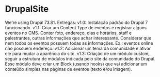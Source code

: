 # DrupalSite

We're using Drupal 73.81.
Entregas:
v1.0: Instalação padrão do Drupal 7 funcionando.
v1.1: Criar um Content Type de eventos e registrar alguns eventos no CMS. Conter foto, endereço, dias e horários, staff e palestrantes, outras informações que achar interessante. Considerar que nem todos os eventos possuem todas as informações. Ex.: eventos online não possuem endereço.
v1.2: Adicionar um tema da comunidade e ativar ele para mudar a aparência do site.
v1.3: Criação de um módulo custom, seguir a estrutura de módulos indicada pelo site da comunidade do Drupal. Esse módulo deve criar um Block (usando hooks) que vai adicionar um conteúdo simples nas páginas de eventos (texto e/ou imagem).
